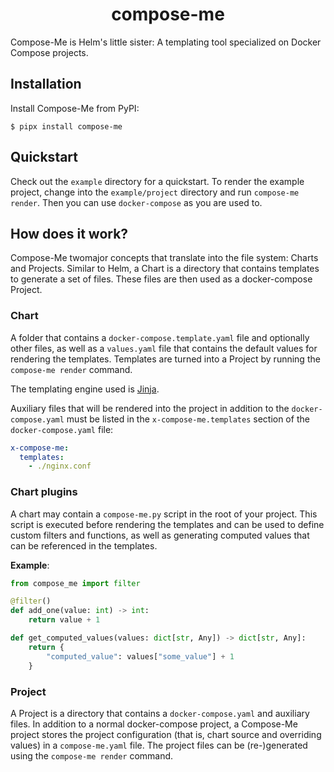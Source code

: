 
<h1 align="center">compose-me</h1>

Compose-Me is Helm's little sister: A templating tool specialized on Docker Compose projects.

## Installation

Install Compose-Me from PyPI:

    $ pipx install compose-me

## Quickstart

Check out the `example` directory for a quickstart. To render the example project, change into the `example/project`
directory and run `compose-me render`. Then you can use `docker-compose` as you are used to.

## How does it work?

  [Jinja]: https://jinja.palletsprojects.com/

Compose-Me twomajor concepts that translate into the file system: Charts and Projects. Similar to Helm, a Chart is a
directory that contains templates to generate a set of files. These files are then used as a docker-compose Project.

### Chart

A folder that contains a `docker-compose.template.yaml` file and optionally other files, as well as a `values.yaml`
file that contains the default values for rendering the templates. Templates are turned into a Project by running the
`compose-me render` command.

The templating engine used is [Jinja][].

Auxiliary files that will be rendered into the project in addition to the `docker-compose.yaml` must be listed in the
`x-compose-me.templates` section of the `docker-compose.yaml` file:

```yaml
x-compose-me:
  templates:
    - ./nginx.conf
```

### Chart plugins

A chart may contain a `compose-me.py` script in the root of your project. This script is executed before rendering the
templates and can be used to define custom filters and functions, as well as generating computed values that can be
referenced in the templates.

__Example__:

```python
from compose_me import filter

@filter()
def add_one(value: int) -> int:
    return value + 1

def get_computed_values(values: dict[str, Any]) -> dict[str, Any]:
    return {
        "computed_value": values["some_value"] + 1
    }
```

### Project

A Project is a directory that contains a `docker-compose.yaml` and auxiliary files. In addition to a normal
docker-compose project, a Compose-Me project stores the project configuration (that is, chart source and overriding
values) in a `compose-me.yaml` file. The project files can be (re-)generated using the `compose-me render` command.
